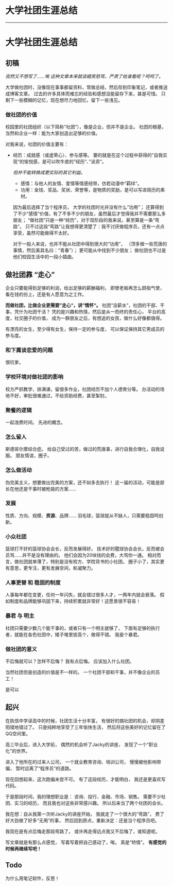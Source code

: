 # 大学社团生涯总结

---
<!--updated: 2016-01-20-->

# 大学社团生涯总结

## 初稿

*突然又不想写了……唉*
*这种文章本来就该嬉笑怒骂，严肃了给谁看呢？呵呵了。*

大学做社团时，没像现在事事都留资料，常做总结，然后存到印象笔记，或者推送成博客文章。
过去的许多具体而难忘的经验和感想没能留存下来，甚是可惜。
只剩下一些模糊的记忆，现在想尽力地回忆，留下一些浅见。

### 做社团的价值

校园里的社团组织（以下简称“社团”），像是企业，但并不是企业。
社团的根基，当然和企业一样：能为大家创造出足够的价值。

对我来说，社团的价值主要有：

-   经历：成就感（或虚荣心）、参与感等。
    要的就是在这个过程中获得的”自我实现“的愉悦感，是可以吹牛皮的”经历“、”谈资“。

    *但并不能转换成更实际的其它利益。*

    -   感情：与他人的友情、爱情等情感纽带，仿若动漫中”羁绊“。
    -   功用：金钱、奖品、奖状、荣誉等，是物质的奖励，是可以写进简历的素材。

    因为最后选择了当个程序员， 大学的社团时光并没有什么“功用”；
    还算得到了不少“感情”价值，有了不多不少的朋友，虽然最后才觉得我并不需要那么多朋友；
    “做社团”只是一种“经历”，对于现阶段的我来说，甚至算是一条“弯路”。
    只不过这段“弯路”让我想得更清楚了：我不讨厌做程序员，还有一点点享受，虽然可能做得不太好。

    对于一般人来说，也并不能从社团中得到很大的“功用”，
    （顶多做一些荒唐的事情，然后美其名曰：“青春”）；
    更可能从中找到不少朋友；
    做社团也不过是他们校园生活中的一段小插曲。

## 做社团靠 “走心”

企业只要能得到足够的利润，给出足够的薪酬福利，
即使老板再怎么颐指气使，看在钱的份上，还是有人愿意为之工作。

**而做社团，比做企业更需要”走心“，讲”情怀“。**
社团“没薪水”，社团的干部、干事，凭什为社团干活？
凭的是兴趣和热情，然后是从一而终的责任心，
平台的高度，社交圈子的价值，
成为一群朋友之后，有想追的女孩，做什么好像都值得。

有漂亮的女生，至少得有女生，保持一定的参与度，
可以保证保持其它男成员的参与度。

### 和下属谈恋爱的问题

很坑爹。

### 学校环境对做社团的影响

校方严抓教学，排满课，留很多作业，社团经历不加个人德育分等。
办活动的场地不好，审批很难通过，不给资助经费，甚至掣肘。

### 聚餐的逻辑

一起浪费时间。
先进的概念。

### 怎么留人

斯德哥尔摩综合症。
给自己受过的苦，做过的荒唐事，进行自我合理化，自我说服。
朋友情谊，圈子。

### 怎么做活动

伪完美主义，想要做出完美的方案，还不如多去执行！
这一届的活动，可能是部长在他还是干事时被枪毙的方案……

### 发展

性质、方向、规模、**资源**、品牌……
羽毛球，篮球就从不缺人，只需要稳固呵创新。

### 小众社团

篮球打不好的篮球协会会长，反而发展得好。
技术好的毽球协会会长，反而被会员骂……并不是没有理由的。
他们会因为20块钱的会费，大骂你一通。
相对而言，做社团就单薄了，特别是没有校方、学院背书的小社团。
圈子小了，其实更有意思，更专注，更有发展空间，和凝聚力。

### 人事更替 和 稳固的制度

人事每年都在变更，任何一年闪失，就会错过很多人才，一两年内就会衰落。
假如制度和品牌能够巩固下来，持续积累就非常好！这愿景很不容易！

### 暴君 与 明主

社团只需要少数几个能干事的，或者只有一个明主就够了，
下面有足够的执行者，就能在各色社团中，矮子堆里拔高个，做得不错。
我是个暴君。

### 做社团的意义

不后悔就可以？怎样不后悔？
我有点后悔。
应该加入什么社团。

当然社团但是创造的价值是不一样的。
一个社团干部和干事，并不像企业的员工！

是可以

## 起兴

在执信中学读高中的时候，社团生活十分丰富，
有很好的搞社团的机会，却阴差阳错地错过了。
只是纯粹地享受了三年愉快生活，
然后将这些美好的记忆留在了QQ空间里。

高三毕业后，进入大学前，
偶然的机会听了Jacky的讲座，
发现了一个“职业化”的世界。

进入了他所在的过来人公司，
一个就业教育咨询、培训公司，
慢慢被他影响带偏，
暂时远离了“程序员”的道路。

现在回想起来，这次跑偏未尝不可。
有了这段经历，才能明白，
我还是更喜欢写代码。

于是那段时间，我的理想职业是：
咨询、投行、金融、市场、销售。
需要不少社团、实习的经历，
而且我也对这些非常感兴趣。
所以后来当了两个社团的会长。

我在想：自从我第一次听Jacky的讲座开始，
我就走了一个很大的“弯路”，
费了好大劲做了好多“无用”的事，
然后回到原点，重新决定：还是当个程序员吧。

我现在是有点后悔走那段弯路了。
或许再走得远点我又不后悔了，谁知道呢。

写文章就是有那么点感觉，
写着写着把自己感动了，唉。
真是“矫情”。
**有感觉的时候再继续写吧！**

## Todo

为什么用笔记软件，反思！
